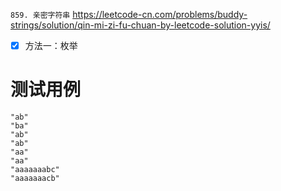 
`859. 亲密字符串` https://leetcode-cn.com/problems/buddy-strings/solution/qin-mi-zi-fu-chuan-by-leetcode-solution-yyis/
- [x] 方法一：枚举

# 测试用例

```
"ab"
"ba"
"ab"
"ab"
"aa"
"aa"
"aaaaaaabc"
"aaaaaaacb"
```
